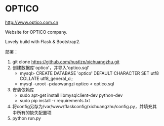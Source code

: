 OPTICO
======

http://www.optico.com.cn

Website for OPTICO company.

Lovely build with Flask & Bootstrap2.

部署：

1. git clone https://github.com/hustlzp/xichuangzhu.git
2. 创建数据库'optico'，并导入'optico.sql'
    * mysql> CREATE DATABASE 'optico' DEFAULT CHARACTER SET utf8 COLLATE utf8_general_ci;
    * mysql -uroot -pxiaowangzi optico < optico.sql
3. 安装依赖库
    * sudo apt-get install libmysqlclient-dev python-dev
    * sudo pip install -r requirements.txt
4. 将config另存为/var/www/flaskconfig/xichuangzhu/config.py，并填充其中所有的缺失配置项
5. python run.py
